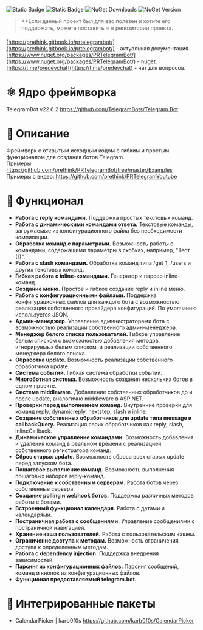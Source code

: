 ![Static Badge](https://img.shields.io/badge/version-v0.7.10-brightgreen) ![Static Badge](https://img.shields.io/badge/telegram.bot-22.6.2-blue)  ![NuGet Downloads](https://img.shields.io/nuget/dt/prtelegrambot) ![NuGet Version](https://img.shields.io/nuget/v/prtelegrambot)


> **Если данный проект был для вас полезен и хотите его поддержать, можете поставить ⭐ в репозитории проекта.

[https://prethink.gitbook.io/prtelegrambot/](https://prethink.gitbook.io/prtelegrambot/)  - актуальная документация.        
[https://www.nuget.org/packages/PRTelegramBot/](https://www.nuget.org/packages/PRTelegramBot/) - nuget.     
[https://t.me/predevchat](https://t.me/predevchat) - чат для вопросов.    

# ⚛️ Ядро фреймворка
TelegramBot v22.6.2 https://github.com/TelegramBots/Telegram.Bot

# 📰 Описание
Фреймворк с открытым исходным кодом с гибким и простым функционалом для создания ботов Telegram.     
Примеры https://github.com/prethink/PRTelegramBot/tree/master/Examples     
Примеры с видео: https://github.com/prethink/PRTelegramYoutube   

# 💎 Функционал

 - **Работа с reply командами.** Поддержка простых текстовых команд.   
 - **Работа с динамическими командами ответа.** Текстовые команды, загружаемые из конфигурационного файла без необходимости компиляции.        
 - **Обработка команд с параметрами.** Возможность работы с командами, содержащими параметры в скобках, например, "Тест (1)".        
 - **Работа с slash командами.** Обработка команд типа /get_1, /users и других текстовых команд.    
 - **Гибкая работа с inline-командами.** Генератор и парсер inline-команд.    
 - **Создание меню.** Простое и гибкое создание reply и inline меню.    
 - **Работа с конфигурационными файлами.** Поддержка конфигурационных файлов для каждого бота с возможностью реализации собственного провайдера конфигураций. По умолчанию используется JSON.    
 - **Админ-менеджер.** Управление администраторами бота с возможностью реализации собственного админ-менеджера.    
 - **Менеджер белого списка пользователей.** Гибкое управление белым списком с возможностью добавления методов, игнорируемых белым списком, и реализации собственного менеджера белого списка.    
 - **Обработка update.** Возможность реализации собственного обработчика update.    
 - **Система событий.** Гибкая система обработки событий.    
 - **Многоботная система.** Возможность создания нескольких ботов в одном проекте.    
 - **Система middleware.** Добавление собственных обработчиков до и после update, аналогично middleware в ASP.NET.    
 - **Проверки перед выполнением команд.** Внутренние проверки для команд reply, dynamicreply, nextstep, slash и inline.
 - **Создание собственных обработчиков для update типа message и callbackQuery.** Реализация своих обработчиков как reply, slash, inlineCallback.
 - **Динамическое управление командами.** Возможность добавления и удаления команд в реальном времени с реализацией собственного регистратора команд.    
 - **Сброс старых update.** Возможность сброса всех старых update перед запуском бота.    
 - **Пошаговое выполнение команд.** Возможность выполнения пошаговых наборов reply-команд.    
 - **Подключение к собственным серверам.** Работа ботов через собственные сервера.    
 - **Создание polling и webhook ботов.** Поддержка различных методов работы с ботами.    
 - **Встроенный функционал календаря.** Работа с датами и календарями.    
 - **Постраничная работа с сообщениями.** Управление сообщениями с постраничной навигацией.    
 - **Хранение кэша пользователей.** Работа с пользовательским кэшем.    
 - **Ограничение доступа к методам.** Возможность ограничения доступа к определенным методам.    
 - **Работа с dependency injection.** Поддержка внедрения зависимостей.    
 - **Парсинг из конфигурационных файлов.** Парсинг сообщений, команд и кнопок из конфигурационных файлов.    
 - **Функционал предоставляемый telegram.bot.**    

# 🧱 Интегрированные пакеты
 - CalendarPicker | karb0f0s   https://github.com/karb0f0s/CalendarPicker     
